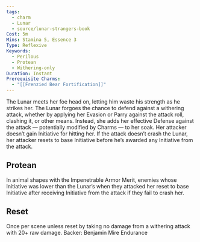 ```yaml
---
tags:
  - charm
  - Lunar
  - source/lunar-strangers-book
Cost: 5m
Mins: Stamina 5, Essence 3
Type: Reflexive
Keywords:
  - Perilous
  - Protean
  - Withering-only
Duration: Instant
Prerequisite Charms:
  - "[[Frenzied Bear Fortification]]"
---
```

The Lunar meets her foe head on, letting him waste his strength as he strikes her.
The Lunar forgoes the chance to defend against a withering attack, whether by applying her Evasion or Parry against the attack roll, clashing it, or other means.
Instead, she adds her effective Defense against the attack — potentially modified by Charms — to her soak.
Her attacker doesn’t gain Initiative for hitting her.
If the attack doesn’t crash the Lunar, her attacker resets to base Initiative before he’s awarded any Initiative from the attack.

## Protean 
In animal shapes with the Impenetrable Armor Merit, enemies whose Initiative was lower than the Lunar’s when they attacked her reset to base Initiative after receiving Initiative from the attack if they fail to crash her.

## Reset 
Once per scene unless reset by taking no damage from a withering attack with 20+ raw damage.
Backer: Benjamin Mire Endurance